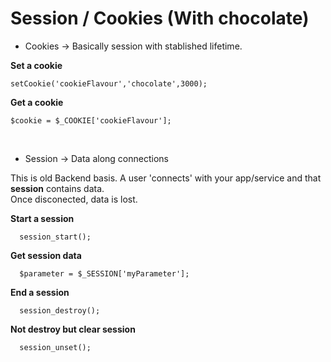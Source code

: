 # Session / Cookies (With chocolate)

- Cookies -> Basically session with stablished lifetime.

**Set a cookie**
```
setCookie('cookieFlavour','chocolate',3000);
```
**Get a cookie**
```
$cookie = $_COOKIE['cookieFlavour'];
```
<br> 

- Session -> Data along connections

This is old Backend basis. A user 'connects' with your app/service and that **session** contains data.
<br> Once disconected, data is lost.  

**Start a session**
```
  session_start();
```
**Get session data**
```
  $parameter = $_SESSION['myParameter'];
```

**End a session**
```
  session_destroy();
```
**Not destroy but clear session**
```
  session_unset();
```
